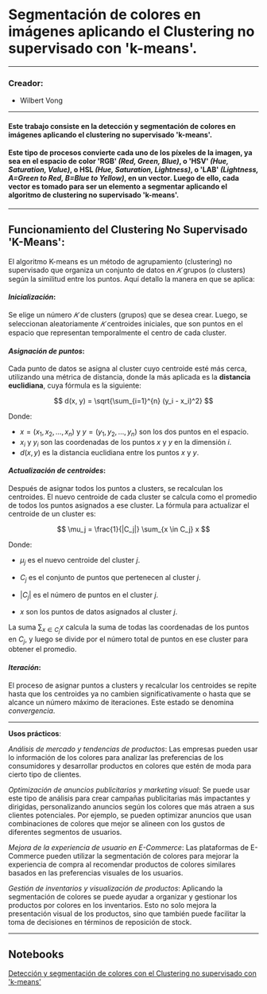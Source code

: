 # Segmentación de colores en imágenes aplicando el Clustering no supervisado con 'k-means'.

---

### Creador:
- Wilbert Vong

---

#### **Este trabajo consiste en la detección y segmentación de colores en imágenes aplicando el clustering no supervisado 'k-means'.**

#### Este tipo de procesos convierte cada uno de los píxeles de la imagen, ya sea en el espacio de color 'RGB' *(Red, Green, Blue)*, o 'HSV' *(Hue, Saturation, Value)*, o HSL *(Hue, Saturation, Lightness)*, o 'LAB' *(Lightness, A=Green to Red, B=Blue to Yellow)*, en un vector. Luego de ello, cada vector es tomado para ser un elemento a segmentar aplicando el algoritmo de clustering no supervisado 'k-means'.

---

## **Funcionamiento del Clustering No Supervisado 'K-Means'**:

El algoritmo K-means es un método de agrupamiento (clustering) no supervisado que organiza un conjunto de datos en 
$𝐾$ grupos (o clusters) según la similitud entre los puntos. Aquí detallo la manera en que se aplica:

#### *Inicialización*:
Se elige un número $𝐾$ de clusters (grupos) que se desea crear. Luego, se seleccionan aleatoriamente $𝐾$ centroides iniciales, que son puntos en el espacio que representan temporalmente el centro de cada cluster.

#### *Asignación de puntos*:
Cada punto de datos se asigna al cluster cuyo centroide esté más cerca, utilizando una métrica de distancia, donde la más aplicada es la **distancia euclidiana**, cuya fórmula es la siguiente:

$$
d(x, y) = \sqrt{\sum_{i=1}^{n} (y_i - x_i)^2}
$$

Donde:

* $x = (x_1, x_2, \dots, x_n)$ y $y = (y_1, y_2, \dots, y_n)$ son los dos puntos en el espacio.
* $x_i$ y $y_i$ son las coordenadas de los puntos $x$ y $y$ en la dimensión $i$.
* $d(x, y)$ es la distancia euclidiana entre los puntos $x$ y $y$.

#### *Actualización de centroides*:
Después de asignar todos los puntos a clusters, se recalculan los centroides. El nuevo centroide de cada cluster se calcula como el promedio de todos los puntos asignados a ese cluster.
La fórmula para actualizar el centroide de un cluster es:

$$
\mu_j = \frac{1}{|C_j|} \sum_{x \in C_j} x
$$

Donde:

- $\mu_j$ es el nuevo centroide del cluster $j$.

- $C_j$ es el conjunto de puntos que pertenecen al cluster $j$.

- $|C_j|$ es el número de puntos en el cluster $j$.

+ $x$ son los puntos de datos asignados al cluster $j$.

La suma $\sum_{x \in C_j} x$ calcula la suma de todas las coordenadas de los puntos en $C_j$, y luego se divide por el número total de puntos en ese cluster para obtener el promedio.

#### *Iteración*:
El proceso de asignar puntos a clusters y recalcular los centroides se repite hasta que los centroides ya no cambien significativamente o hasta que se alcance un número máximo de iteraciones. Este estado se denomina *convergencia*.

---

**Usos prácticos**:

*Análisis de mercado y tendencias de productos*: Las empresas pueden usar lo información de los colores para analizar las preferencias de los consumidores y desarrollar productos en colores que estén de moda para cierto tipo de clientes.

*Optimización de anuncios publicitarios y marketing visual*: Se puede usar este tipo de análisis para crear campañas publicitarias más impactantes y dirigidas, personalizando anuncios según los colores que más atraen a sus clientes potenciales. Por ejemplo, se pueden optimizar anuncios que usan combinaciones de colores que mejor se alineen con los gustos de diferentes segmentos de usuarios.

*Mejora de la experiencia de usuario en E-Commerce*: Las plataformas de E-Commerce pueden utilizar la segmentación de colores para mejorar la experiencia de compra al recomendar productos de colores similares basados en las preferencias visuales de los usuarios.

*Gestión de inventarios y visualización de productos*: Aplicando la segmentación de colores se puede ayudar a organizar y gestionar los productos por colores en los inventarios. Esto no solo mejora la presentación visual de los productos, sino que también puede facilitar la toma de decisiones en términos de reposición de stock.

---

## Notebooks

[Detección y segmentación de colores con el Clustering no supervisado con 'k-means'](https://colab.research.google.com/drive/1toVQribmDpOV54OwMU38iu3YmiuiY9JL?usp=sharing)
